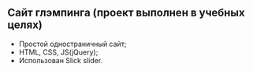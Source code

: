## Сайт глэмпинга (проект выполнен в учебных целях)

- Простой одностраничный сайт;
- HTML, CSS, JS(jQuery);
- Использован Slick slider.
